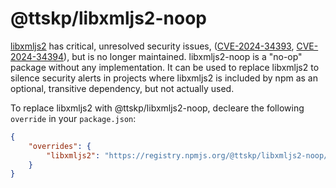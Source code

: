 # @ttskp/libxmljs2-noop

[libxmljs2](https://www.npmjs.com/package/libxmljs2) has critical, unresolved security issues, ([CVE-2024-34393](https://github.com/advisories/GHSA-mjr4-7xg5-pfvh), [CVE-2024-34394](https://github.com/advisories/GHSA-78h3-pg4x-j8cv)), but is no longer maintained. libxmljs2-noop is a "no-op" package without any implementation. It can be used to replace libxmljs2 to silence security alerts in projects where libxmljs2 is included by npm as an optional, transitive dependency, but not actually used.

To replace libxmljs2 with @ttskp/libxmljs2-noop, decleare the following `override` in your `package.json`:

```json
{
    "overrides": {
        "libxmljs2": "https://registry.npmjs.org/@ttskp/libxmljs2-noop/-/libxmljs2-noop-1.0.0.tgz"
    }
}
```
